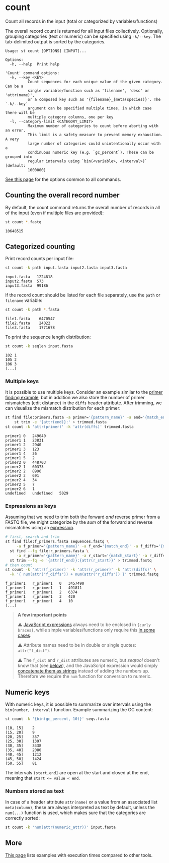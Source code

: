 # count
Count all records in the input (total or categorized by variables/functions)


The overall record count is returned for all input files collectively.
Optionally, grouping categories (text or numeric) can be specified using
`-k/--key`. The tab-delimited output is sorted by the categories.


```
Usage: st count [OPTIONS] [INPUT]...

Options:
  -h, --help  Print help

'Count' command options:
  -k, --key <KEY>
          Count sequences for each unique value of the given category. Can be a
          single variable/function such as 'filename', 'desc' or 'attr(name)',
          or a composed key such as '{filename}_{meta(species)}'. The `-k/--key`
          argument can be specified multiple times, in which case there will be
          multiple category columns, one per key
  -l, --category-limit <CATEGORY_LIMIT>
          Maximum number of categories to count before aborting with an error.
          This limit is a safety measure to prevent memory exhaustion. A very
          large number of categories could unintentionally occur with a
          condinuous numeric key (e.g. `gc_percent`). These can be grouped into
          regular intervals using `bin(<variable>, <interval>)` [default:
          1000000]
```
[See this page](opts.md) for the options common to all commands.

## Counting the overall record number

By default, the count command returns the overall number of records in all
of the input (even if multiple files are provided):

```bash
st count *.fastq
```

```
10648515
```

## Categorized counting


Print record counts per input file:

```bash
st count -k path input.fasta input2.fasta input3.fasta
```

```
input.fasta   1224818
input2.fasta  573
input3.fasta  99186
```

If the record count should be listed for each file separately, use the `path` or `filename`
variable:

```bash
st count -k path *.fasta
```
```
file1.fasta    6470547
file2.fasta    24022
file3.fasta    1771678
```

To print the sequence length distribution:

```bash
st count -k seqlen input.fasta
```
```
102 1
105 2
106 3
(...)
```

### Multiple keys

It is possible to use multiple keys.
Consider an example similar to the [primer finding example](find.md#multiple-patterns),
but in addition we also store the number of primer mismatches (edit distance)
in the `diffs` header attribute.
After trimming, we can visualize the mismatch distribution for each primer:

```bash
st find file:primers.fasta -a primer='{pattern_name}' -a end='{match_end}' -a diffs='{match_diffs}' sequences.fasta |
    st trim -e '{attr(end)}:' > trimmed.fasta
st count -k 'attr(primer)' -k 'attr(diffs)' trimmed.fasta
```
```
primer1	0	249640
primer1	1	23831
primer1	2	2940
primer1	3	123
primer1	4	36
primer1	5	2
primer2	0	448703
primer2	1	60373
primer2	2	8996
primer2	3	691
primer2	4	34
primer2	5	7
primer2	6	1
undefined	undefined	5029
```

### Expressions as keys

Assuming that we need to trim both the forward *and* reverse primer from a FASTQ
file, we might categorize by the *sum* of the forward and reverse mismatches
using an [expression](expressions.md).

```bash
# first, search and trim
st find file:f_primers.fasta sequences.fastq \
     -a f_primer='{pattern_name}' -a f_end='{match_end}' -a f_diffs='{match_diffs}' |
  st find --fq file:r_primers.fasta \
     -a r_primer='{pattern_name}' -a r_start='{match_start}' -a r_diffs='{match_diffs}' |
  st trim --fq -e '{attr(f_end)}:{attr(r_start)}' > trimmed.fastq
# then count
st count -k 'attr(f_primer)' -k 'attr(r_primer)' -k 'attr(diffs)' \
  -k '{ num(attr("f_diffs")) + num(attr("r_diffs")) }' trimmed.fastq
```
```
f_primer1	r_primer1	0	3457490
f_primer1	r_primer1	1	491811
f_primer1	r_primer1	2	6374
f_primer1	r_primer1	3	420
f_primer1	r_primer1	4	10
(...)
```

> **A few important points**
>
> ⚠ [JavaScript expressions](expressions.md) always need to be enclosed in
> `{curly braces}`, while simple variables/functions only require this
>  [in some cases](variables.md#use-of-braces).
>
> ⚠ Attribute names need to be in double or single quotes: `attr("f_dist")`.
>
> ⚠ The `f_dist` and `r_dist` attributes are numeric, but *seqtool* doesn't know
> that (see [below](#numbers-stored-as-text)), and the JavaScript expression would simply
> [concatenate them as strings](https://developer.mozilla.org/en-US/docs/Web/JavaScript/Language_overview#strings)
> instead of adding the numbers up. Therefore we require the `num` function
> for conversion to numeric.

## Numeric keys

With numeric keys, it is possible to summarize over intervals using the 
`bin(number, interval)` function. Example summarizing the GC content:

```bash
st count -k '{bin(gc_percent, 10)}' seqs.fasta
```
```
(10, 15]    2
(15, 20]    9
(20, 25]    357
(25, 30]    1397
(30, 35]    3438
(35, 40]    2080
(40, 45]    1212
(45, 50]    1424
(50, 55]    81
```

The intervals `(start,end]` are open at the start and
closed at the end, meaning that
`start <= value < end`.

### Numbers stored as text

In case of a header attribute `attr(name)` or a value from
an associated list `meta(column)`, these are always interpreted
as text by default, unless the `num(...)` function is used,
which makes sure that the categories are correctly sorted:

```bash
st count -k 'num(attr(numeric_attr))' input.fasta
```

## More

[This page](comparison.md#count) lists examples with execution times compared
to other tools.
